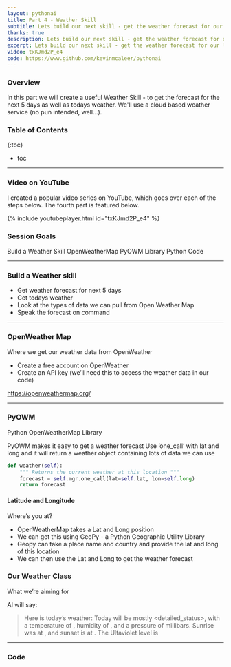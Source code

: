 ```yaml
---
layout: pythonai
title: Part 4 - Weather Skill
subtitle: Lets build our next skill - get the weather forecast for our location
thanks: true
description: Lets build our next skill - get the weather forecast for our location
excerpt: Lets build our next skill - get the weather forecast for our location
video: txKJmd2P_e4
code: https://www.github.com/kevinmcaleer/pythonai
---
```


### Overview

In this part we will create a useful Weather Skill - to get the forecast for the next 5 days as well as todays weather. We'll use a cloud based weather service (no pun intended, well...).

### Table of Contents

{:toc}
* toc

---

### Video on YouTube

I created a popular video series on YouTube, which goes over each of the steps below. The fourth part is featured below.

{% include youtubeplayer.html id="txKJmd2P_e4" %}

### Session Goals
Build a Weather Skill
OpenWeatherMap
PyOWM Library
Python Code

---

### Build a Weather skill

* Get weather forecast for next 5 days
* Get todays weather
* Look at the types of data we can pull from Open Weather Map
* Speak the forecast on command

---

### OpenWeather Map
Where we get our weather data from
OpenWeather

* Create a free account on OpenWeather
* Create an API key (we’ll need this to access the weather data in our code)

<https://openweathermap.org/>

---

### PyOWM
Python OpenWeatherMap Library

PyOWM makes it easy to get a weather forecast
Use ‘one_call’ with lat and long and it will return a weather object containing lots of data we can use

``` python 
def weather(self):
    """ Returns the current weather at this location """
    forecast = self.mgr.one_call(lat=self.lat, lon=self.long)
    return forecast
```

#### Latitude and Longitude

Where’s you at?

* OpenWeatherMap takes a Lat and Long position
* We can get this using GeoPy - a Python Geographic Utility Library
* Geopy can take a place name and country and provide the lat and long of this location
* We can then use the Lat and Long to get the weather forecast

### Our Weather Class
What we’re aiming for

AI will say:

>Here is today’s weather: Today will be mostly <detailed_status>, with a temperature of <temperature>, humidity of <humidity>, and a pressure of <pressure> millibars. Sunrise was at  <sunrise>, and sunset is at <sunset>. The Ultaviolet level is <ultraviolet>

---

### Code